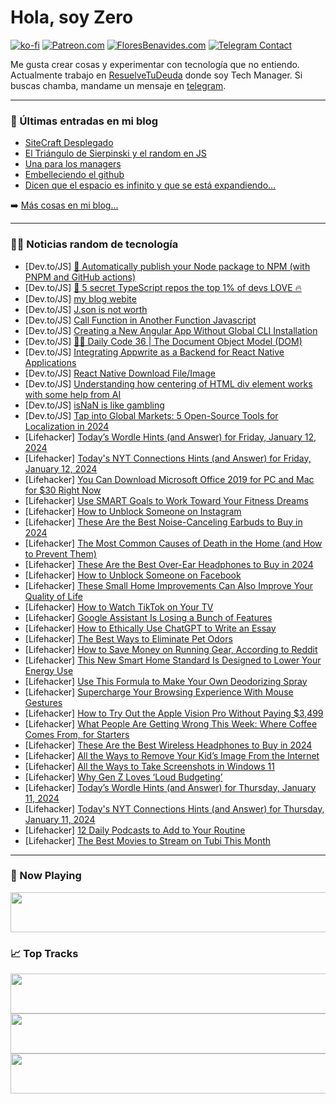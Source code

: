 # Hola, soy Zero

[![ko-fi](https://ko-fi.com/img/githubbutton_sm.svg)](https://ko-fi.com/J3J4N0LUK)
[![Patreon.com](https://img.shields.io/endpoint.svg?url=https%3A%2F%2Fshieldsio-patreon.vercel.app%2Fapi%3Fusername%3Dzerodragon%26type%3Dpatrons&style=for-the-badge)](https://patreon.com/zerodragon)
[![FloresBenavides.com](https://img.shields.io/website?down_message=oops&label=MiBlog&style=for-the-badge&up_message=online&url=https%3A%2F%2Ffloresbenavides.com)](https://floresbenavides.com)
[![Telegram Contact](https://img.shields.io/badge/escr%C3%ADbeme-ZeroDragon-%2326A5E4?style=for-the-badge&logo=telegram)](https://t.me/zerodragon)

Me gusta crear cosas y experimentar con tecnología que no entiendo.
Actualmente trabajo en [ResuelveTuDeuda](http://github.com/resuelve) donde soy Tech Manager.
Si buscas chamba, mandame un mensaje en [telegram](https://t.me/zerodragon).

---

### 📕 Últimas entradas en mi blog
<!-- BLOG-POST-LIST:START -->
- [SiteCraft Desplegado](https://floresbenavides.com/sitecraft-desplegado/)
- [El Triángulo de Sierpinski y el random en JS](https://floresbenavides.com/el-triangulo-de-sierpinski-y-el-random-en-js/)
- [Una para los managers](https://floresbenavides.com/una-para-los-managers/)
- [Embelleciendo el github](https://floresbenavides.com/embelleciendo-el-github/)
- [Dicen que el espacio es infinito y que se está expandiendo…](https://floresbenavides.com/dicen-que-el-espacio-es-infinito-y-que-se-esta-expandiendo/)
<!-- BLOG-POST-LIST:END -->

➡️ [Más cosas en mi blog...](https://floresbenavides.com)

---

### 👨‍💻 Noticias random de tecnología
<!-- TECH-POSTS:START -->
- [Dev.to/JS] [🤖 Automatically publish your Node package to NPM &lpar;with PNPM and GitHub actions&rpar;](https://dev.to/receter/automatically-publish-your-node-package-to-npm-with-pnpm-and-github-actions-22eg)
- [Dev.to/JS] [🌟 5 secret TypeScript repos the top 1% of devs LOVE 🔥](https://dev.to/quine/5-secret-typescript-repos-the-top-1-of-devs-love-38eh)
- [Dev.to/JS] [my blog webite](https://dev.to/rabbkhan/my-blog-webite-4d8p)
- [Dev.to/JS] [J.son is not worth](https://dev.to/aditya_raj_1010/json-is-not-worth-50op)
- [Dev.to/JS] [Call Function in Another Function Javascript](https://dev.to/possibility_mayfair/call-function-in-another-function-javascript-23kd)
- [Dev.to/JS] [Creating a New Angular App Without Global CLI Installation](https://dev.to/chellappanrajan/creating-a-new-angular-app-without-global-cli-installation-1g71)
- [Dev.to/JS] [👨‍💻 Daily Code 36 | The Document Object Model &lpar;DOM&rpar;](https://dev.to/gregor_schafroth/daily-code-36-the-document-object-model-dom-4dgb)
- [Dev.to/JS] [Integrating Appwrite as a Backend for React Native Applications](https://dev.to/manojnarasimha/integrating-appwrite-as-a-backend-for-react-native-applications-24kf)
- [Dev.to/JS] [React Native Download File/Image](https://dev.to/ajmal_hasan/react-native-download-file-1dbg)
- [Dev.to/JS] [Understanding how centering of HTML div element works with some help from AI](https://dev.to/kipyegonline/understanding-how-centering-of-html-div-element-works-with-some-help-from-ai-1mcp)
- [Dev.to/JS] [isNaN is like gambling](https://dev.to/raysca_93/isnan-is-like-gambling-25m4)
- [Dev.to/JS] [Tap into Global Markets: 5 Open-Source Tools for Localization in 2024](https://dev.to/devgancode/capture-global-audience-product-localization-4h45)
- [Lifehacker] [Today’s Wordle Hints &lpar;and Answer&rpar; for Friday, January 12, 2024](https://lifehacker.com/entertainment/wordle-answer-today-january-12-2024)
- [Lifehacker] [Today&#39;s NYT Connections Hints &lpar;and Answer&rpar; for Friday, January 12, 2024](https://lifehacker.com/entertainment/nyt-connections-answer-today-january-12-2024)
- [Lifehacker] [You Can Download Microsoft Office 2019 for PC and Mac for $30 Right Now](https://lifehacker.com/tech/microsoft-office-2019-pc-mac-sale)
- [Lifehacker] [Use SMART Goals to Work Toward Your Fitness Dreams](https://lifehacker.com/dont-let-smart-fitness-goals-stop-you-from-dreaming-big-1849966615)
- [Lifehacker] [How to Unblock Someone on Instagram](https://lifehacker.com/tech/how-to-unblock-someone-on-instagram)
- [Lifehacker] [These Are the Best Noise-Canceling Earbuds to Buy in 2024](https://lifehacker.com/tech/the-best-noise-canceling-earbuds)
- [Lifehacker] [The Most Common Causes of Death in the Home &lpar;and How to Prevent Them&rpar;](https://lifehacker.com/home/the-easiest-ways-to-accidentally-kill-yourself-in-your-own-home)
- [Lifehacker] [These Are the Best Over-Ear Headphones to Buy in 2024](https://lifehacker.com/tech/the-best-over-ear-headphones)
- [Lifehacker] [How to Unblock Someone on Facebook](https://lifehacker.com/tech/how-to-unblock-someone-on-facebook)
- [Lifehacker] [These Small Home Improvements Can Also Improve Your Quality of Life](https://lifehacker.com/home/these-small-home-improvements-can-increase-your-quality-of-life)
- [Lifehacker] [How to Watch TikTok on Your TV](https://lifehacker.com/tech/how-to-watch-tiktok-on-tv)
- [Lifehacker] [Google Assistant Is Losing a Bunch of Features](https://lifehacker.com/tech/google-assistant-is-losing-a-bunch-of-features)
- [Lifehacker] [How to Ethically Use ChatGPT to Write an Essay](https://lifehacker.com/family/how-to-ethically-use-chatgpt-to-write-an-essay)
- [Lifehacker] [The Best Ways to Eliminate Pet Odors](https://lifehacker.com/home/best-ways-to-eliminate-pet-odors)
- [Lifehacker] [How to Save Money on Running Gear, According to Reddit](https://lifehacker.com/health/save-money-on-running-gear)
- [Lifehacker] [This New Smart Home Standard Is Designed to Lower Your Energy Use](https://lifehacker.com/home/what-is-the-home-connectivity-alliance)
- [Lifehacker] [Use This Formula to Make Your Own Deodorizing Spray](https://lifehacker.com/home/diy-deodorizing-spray)
- [Lifehacker] [Supercharge Your Browsing Experience With Mouse Gestures](https://lifehacker.com/tech/how-use-mouse-gestures-on-browsers)
- [Lifehacker] [How to Try Out the Apple Vision Pro Without Paying $3,499](https://lifehacker.com/tech/how-to-sign-up-to-try-out-apple-vision-pro)
- [Lifehacker] [What People Are Getting Wrong This Week: Where Coffee Comes From, for Starters](https://lifehacker.com/entertainment/what-people-are-getting-wrong-this-week-misinformation-threatens-world)
- [Lifehacker] [These Are the Best Wireless Headphones to Buy in 2024](https://lifehacker.com/tech/best-wireless-headphones)
- [Lifehacker] [All the Ways to Remove Your Kid’s Image From the Internet](https://lifehacker.com/family/how-to-remove-your-kids-image-from-the-internet)
- [Lifehacker] [All the Ways to Take Screenshots in Windows 11](https://lifehacker.com/all-the-ways-to-take-screenshots-in-windows-11-1847697682)
- [Lifehacker] [Why Gen Z Loves ‘Loud Budgeting’](https://lifehacker.com/money/what-is-loud-budgeting-and-how-to-do-it)
- [Lifehacker] [Today’s Wordle Hints &lpar;and Answer&rpar; for Thursday, January 11, 2024](https://lifehacker.com/entertainment/wordle-answer-today-january-11-2024)
- [Lifehacker] [Today&#39;s NYT Connections Hints &lpar;and Answer&rpar; for Thursday, January 11, 2024](https://lifehacker.com/entertainment/nyt-connections-answer-today-january-11-2024)
- [Lifehacker] [12 Daily Podcasts to Add to Your Routine](https://lifehacker.com/entertainment/12-daily-podcasts-to-add-to-your-routine)
- [Lifehacker] [The Best Movies to Stream on Tubi This Month](https://lifehacker.com/entertainment/best-movies-streaming-on-tubi)<!-- TECH-POSTS:END -->

---

### 🎵 Now Playing
<a href="https://spotify-now-playing-dun.vercel.app/now-playing?open"><img src="https://spotify-now-playing-dun.vercel.app/now-playing" width="540" height="64"></a>

### 📈 Top Tracks
<a href="https://spotify-now-playing-dun.vercel.app/top-tracks?i=1&open"><img src="https://spotify-now-playing-dun.vercel.app/top-tracks?i=1" width="540" height="64"></a>
<a href="https://spotify-now-playing-dun.vercel.app/top-tracks?i=2&open"><img src="https://spotify-now-playing-dun.vercel.app/top-tracks?i=2" width="540" height="64"></a>
<a href="https://spotify-now-playing-dun.vercel.app/top-tracks?i=3&open"><img src="https://spotify-now-playing-dun.vercel.app/top-tracks?i=3" width="540" height="64"></a>
